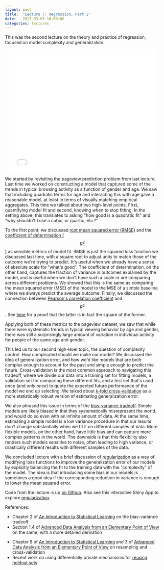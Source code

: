 ```yaml
---
layout: post
title:  "Lecture 7: Regression, Part 2"
date:   2017-03-03 10:00:00
categories: lectures
---
```


This was the second lecture on the theory and practice of regression, focused on model complexity and generalization.

<center>
<iframe src="//www.slideshare.net/slideshow/embed_code/key/AO2fqTF50kBrOb" width="476" height="400" frameborder="0" marginwidth="0" marginheight="0" scrolling="no"></iframe>
</center>

We started by revisiting the pageview prediction problem from last lecture.
Last time we worked on constructing a model that captured some of the trends in typical browsing activity as a function of gender and age.
We saw that including quadratic terms for age and interacting this with age gave a reasonable model, at least in terms of visually matching empirical aggregates.
This time we talked about two high-level points.
First, quantifying model fit and second, knowing when to stop fitting.
In the setting above, this translates to asking "how good is a quadratic fit" and "why shouldn't I use a cubic, or quartic, etc.?"

To the first point, we discussed [root mean squared error (RMSE)](https://en.wikipedia.org/wiki/Root-mean-square_deviation) and the [coefficient of determination ($$R^2$$)](https://en.wikipedia.org/wiki/Coefficient_of_determination) as sensible metrics of model fit.
RMSE is just the squared loss function we discussed last time, with a square root to adjust units to match those of the outcome we're trying to predict.
It's useful when we already have a sense of absolute scale for "what's good".
The coefficient of determination, on the other hand,  captures the fraction of variance in outcomes explained by the model, and is useful when we don't have such a scale or are comparing across different problems.
We showed that this is the same as comparing the mean squared error (MSE) of the model to the MSE of a simple baseline where we always predict the average outcome.
Finally, we discussed the connection between [Pearson's correlation coefficient](https://en.wikipedia.org/wiki/Pearson_correlation_coefficient) and $$R^2$$.
See [here](https://economictheoryblog.com/2014/11/05/proof/) for a proof that the latter is in fact the square of the former.

Applying both of these metrics to the pageview dataset, we saw that while there were systematic trends in typical viewing behavior by age and gender, there was still a surprisingly large amount of variation in individual activity for people of the same age and gender.

This led us to our second high-level topic, the question of complexity control: How complicated should we make our model?
We discussed the idea of generalization error, and how we'd like models that are both complex enough to account for the past and simple enough to predict the future.
Cross-validation is the most common approach to navigating this tradeoff, where we divide our data into a training set for fitting models, a validation set for comparing these different fits, and a test set that's used once (and *only once*) to quote the expected future performance of the model we end up selecting.
We talked about [k-fold cross-validation](https://www.youtube.com/watch?v=TIgfjmp-4BA) as a more statistically robust version of estimating generalization error.

We also phrased this issue in terms of the [bias-variance tradeoff](http://scott.fortmann-roe.com/docs/BiasVariance.html).
Simple models are likely biased in that they systematically misrepresent the world, and would do so even with an infinite amount of data.
At the same time, estimating a simple model is a low variance procedure in that our results don't change substantially when we fit it on different samples of data.
More flexible models, on the other hand, have little bias and can capture more complex patterns in the world.
The downside is that this flexibility also renders such models sensitive to noise, often leading to high variance, or drastically different results with different samples of the data. 

We concluded lecture with a brief discussion of [regularization](https://en.wikipedia.org/wiki/Regularization_%28mathematics%29) as a way of modifying loss functions to improve the generalization error of our models by explicitly balancing the fit to the training data with the "complexity" of the model.
The idea is that introducing some bias in our models is sometimes a good idea if the corresponding reduction in variance is enough to lower the mean squared error. 

Code from the lecture is up
[on Github](https://github.com/jhofman/msd2017/blob/master/lectures/lecture_7/). 
Also see this interactive Shiny App to explore [regularization](https://jmhmsr.shinyapps.io/regularization/).


References:

* Chapter 2 of [An Introduction to Statistical Learning](http://www-bcf.usc.edu/~gareth/ISL/) on the bias-variance tradeoff
* Section 1.4 of [Advanced Data Analysis from an Elementary Point of View](http://www.stat.cmu.edu/~cshalizi/ADAfaEPoV/) on the same, with a more detailed derivation
<!-- http://www.inf.ed.ac.uk/teaching/courses/mlsc/Notes/Lecture4/BiasVariance.pdf -->
* Chapter 5 of [An Introduction to Statistical Learning](http://www-bcf.usc.edu/~gareth/ISL/) and 3 of [Advanced Data Analysis from an Elementary Point of View](http://www.stat.cmu.edu/~cshalizi/ADAfaEPoV/) on resampling and cross-validation
* Recent work on using differentially private mechanisms for [reusing holdout sets](https://research.googleblog.com/2015/08/the-reusable-holdout-preserving.html)